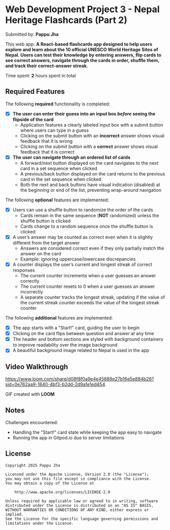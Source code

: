 # Web Development Project 3 - Nepal Heritage Flashcards (Part 2)

Submitted by: **Pappu Jha**

This web app: **A React-based flashcards app designed to help users explore and learn about the 10 official UNESCO World Heritage Sites of Nepal. Users can test their knowledge by entering answers, flip cards to see correct answers, navigate through the cards in order, shuffle them, and track their correct-answer streak.**

Time spent: **2** hours spent in total

## Required Features

The following **required** functionality is completed:

- [x] **The user can enter their guess into an input box *before* seeing the flipside of the card**
  - Application features a clearly labeled input box with a submit button where users can type in a guess
  - Clicking on the submit button with an **incorrect** answer shows visual feedback that it is wrong 
  - Clicking on the submit button with a **correct** answer shows visual feedback that it is correct
- [x] **The user can navigate through an ordered list of cards**
  - A forward/next button displayed on the card navigates to the next card in a set sequence when clicked
  - A previous/back button displayed on the card returns to the previous card in the set sequence when clicked
  - Both the next and back buttons have visual indication (disabled) at the beginning or end of the list, preventing wrap-around navigation

The following **optional** features are implemented:

- [x] Users can use a shuffle button to randomize the order of the cards
  - Cards remain in the same sequence (**NOT** randomized) unless the shuffle button is clicked 
  - Cards change to a random sequence once the shuffle button is clicked
- [x] A user’s answer may be counted as correct even when it is slightly different from the target answer
  - Answers are considered correct even if they only partially match the answer on the card 
  - Example: ignoring uppercase/lowercase discrepancies
- [x] A counter displays the user’s current and longest streak of correct responses
  - The current counter increments when a user guesses an answer correctly
  - The current counter resets to 0 when a user guesses an answer incorrectly
  - A separate counter tracks the longest streak, updating if the value of the current streak counter exceeds the value of the longest streak counter 

The following **additional** features are implemented:

* [x] The app starts with a "Start!" card, guiding the user to begin
* [x] Clicking on the card flips between question and answer at any time
* [x] The header and bottom sections are styled with background containers to improve readability over the image background
* [x] A beautiful background image related to Nepal is used in the app

## Video Walkthrough
https://www.loom.com/share/d08f8f0a9e4e45889e27b16e5e884b26?sid=0e762aa9-1840-4bf3-b2dd-2d9a1e1ed454


GIF created with **LOOM**  

## Notes

Challenges encountered:
- Handling the "Start!" card state while keeping the app easy to navigate
- Running the app in Gitpod.io due to server limitations

## License

    Copyright 2025 Pappu Jha

    Licensed under the Apache License, Version 2.0 (the "License");
    you may not use this file except in compliance with the License.
    You may obtain a copy of the License at

        http://www.apache.org/licenses/LICENSE-2.0

    Unless required by applicable law or agreed to in writing, software
    distributed under the License is distributed on an "AS IS" BASIS,
    WITHOUT WARRANTIES OR CONDITIONS OF ANY KIND, either express or implied.
    See the License for the specific language governing permissions and
    limitations under the License.